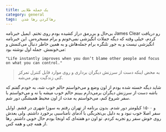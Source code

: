 ```yaml
---
title: یک جمله طلایی 
category: general
tags:  رهاکردن رها شدن
---
```



بی‌حال و بی‌رمق دراز کشیده بودم روی تختم. ایمیل خبرنامه  James Clear رو دریافت کردم، خیلی وقته که دیگه جملات انگیزشی نمی‌خونم و برام مسخره‌س. این خبرنامه انگیزشی نیست و یه جور تلنگره برام جمله‌هاش و به همین خاطر دنبال می‌کنمش و می‌خونمش. جمله اول نوشته بود:

    "Life instantly improves when you don’t blame other people and focus on what you can control."

> به محض اینکه دست از سرزنش دیگران برداری و روی موارد قابل کنترل تمرکز کنی زندگیت بهتر می‌شه.

 شاید دیگه خسته شده بودم از اون وضع و می‌خواستم حالم خوب شه، به خودم گفتم که باشه دست از سرزنش دیگران برمی‌دارم ببینم حالم خوب میشه یا نه و می‌خواستم با سفر شروع کنم، می‌خواستم یه مدت از اون محیط همیشگی دور شم. 

و ۱۵۰۰ کیلومتر دور شدم. بدون برنامه از تهران رفتم به سوزا شهری در  قشم. 
اوایل سفر اصلا خوب نبود و به دلیل بی‌تجربگی با آدمای نامناسبی برخورد داشتم. ولی بعدش روی خوش سفر رو تجربه کردم. تو اون دو هفته‌ای که اونجا بودم حال خوبی داشتم. رها از همه چی و همه کس.
